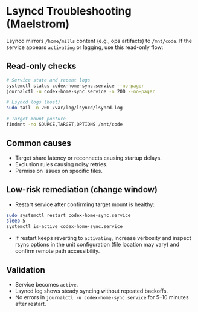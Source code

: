 # Lsyncd Troubleshooting (Maelstrom)

Lsyncd mirrors `/home/mills` content (e.g., ops artifacts) to `/mnt/code`. If the service appears `activating` or lagging, use this read-only flow:

## Read-only checks

```bash
# Service state and recent logs
systemctl status codex-home-sync.service --no-pager
journalctl -u codex-home-sync.service -n 200 --no-pager

# Lsyncd logs (host)
sudo tail -n 200 /var/log/lsyncd/lsyncd.log

# Target mount posture
findmnt -no SOURCE,TARGET,OPTIONS /mnt/code
```

## Common causes
- Target share latency or reconnects causing startup delays.
- Exclusion rules causing noisy retries.
- Permission issues on specific files.

## Low-risk remediation (change window)
- Restart service after confirming target mount is healthy:

```bash
sudo systemctl restart codex-home-sync.service
sleep 5
systemctl is-active codex-home-sync.service
```

- If restart keeps reverting to `activating`, increase verbosity and inspect rsync options in the unit configuration (file location may vary) and confirm remote path accessibility.

## Validation
- Service becomes `active`.
- Lsyncd log shows steady syncing without repeated backoffs.
- No errors in `journalctl -u codex-home-sync.service` for 5–10 minutes after restart.
